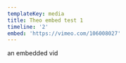 ```yaml
---
templateKey: media
title: Theo embed test 1
timeline: '2'
embed: 'https://vimeo.com/106008027'
---
```

an embedded vid
